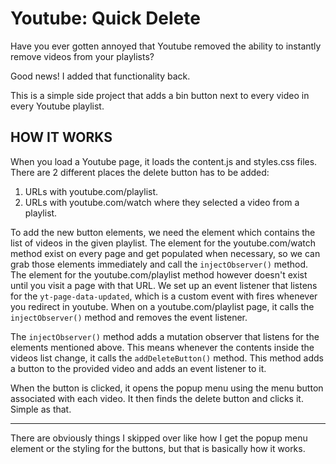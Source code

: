 # Youtube: Quick Delete
Have you ever gotten annoyed that Youtube removed the ability to instantly remove videos from your playlists?

Good news! I added that functionality back.

This is a simple side project that adds a bin button next to every video in every Youtube playlist.

HOW IT WORKS
---
When you load a Youtube page, it loads the content.js and styles.css files.
There are 2 different places the delete button has to be added:
1. URLs with youtube.com/playlist.
2. URLs with youtube.com/watch where they selected a video from a playlist.

To add the new button elements, we need the element which contains the list of videos in the given playlist.
The element for the youtube.com/watch method exist on every page and get populated when necessary,
so we can grab those elements immediately and call the `injectObserver()` method.
The element for the youtube.com/playlist method however doesn't exist
until you visit a page with that URL. We set up an event listener that listens for the `yt-page-data-updated`,
which is a custom event with fires whenever you redirect in youtube. When on a youtube.com/playlist page,
it calls the `injectObserver()` method and removes the event listener.

The `injectObserver()` method adds a mutation observer that listens for the elements mentioned above.
This means whenever the contents inside the videos list change, it calls the `addDeleteButton()` method.
This method adds a button to the provided video and adds an event listener to it.

When the button is clicked, it opens the popup menu using the menu button associated with each video.
It then finds the delete button and clicks it. Simple as that.

---

There are obviously things I skipped over like how I get the popup menu element or the styling for the buttons,
but that is basically how it works.

